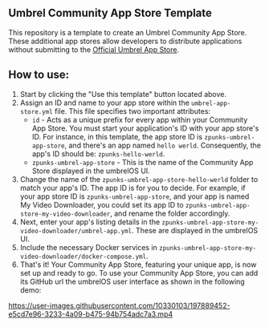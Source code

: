 ## Umbrel Community App Store Template

This repository is a template to create an Umbrel Community App Store. These additional app stores allow developers to distribute applications without submitting to the [Official Umbrel App Store](https://github.com/getumbrel/umbrel-apps).

## How to use:

1. Start by clicking the "Use this template" button located above.
2. Assign an ID and name to your app store within the `umbrel-app-store.yml` file. This file specifies two important attributes:
    - `id` - Acts as a unique prefix for every app within your Community App Store. You must start your application's ID with your app store's ID. For instance, in this template, the app store ID is `zpunks-umbrel-app-store`, and there's an app named `hello werld`. Consequently, the app's ID should be: `zpunks-hello-werld`.
    - `zpunks-umbrel-app-store` - This is the name of the Community App Store displayed in the umbrelOS UI.
3. Change the name of the `zpunks-umbrel-app-store-hello-werld` folder to match your app's ID. The app ID is for you to decide. For example, if your app store ID is `zpunks-umbrel-app-store`, and your app is named My Video Downloader, you could set its app ID to `zpunks-umbrel-app-store-my-video-downloader`, and rename the folder accordingly.
4. Next, enter your app's listing details in the `zpunks-umbrel-app-store-my-video-downloader/umbrel-app.yml`. These are displayed in the umbrelOS UI.
5. Include the necessary Docker services in `zpunks-umbrel-app-store-my-video-downloader/docker-compose.yml`.
6. That's it! Your Community App Store, featuring your unique app, is now set up and ready to go. To use your Community App Store, you can add its GitHub url the umbrelOS user interface as shown in the following demo:


https://user-images.githubusercontent.com/10330103/197889452-e5cd7e96-3233-4a09-b475-94b754adc7a3.mp4
